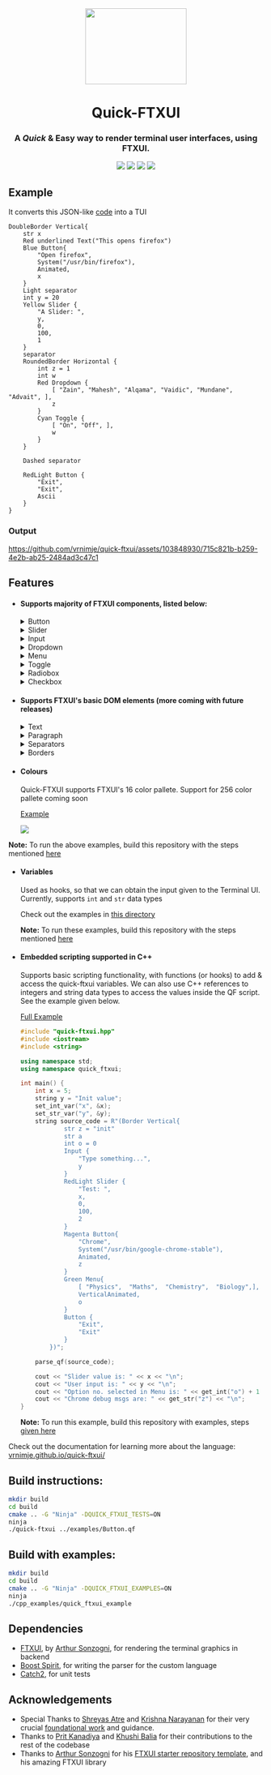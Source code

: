 <div align="center">
    <img src="./assets/qf-high-resolution-color-logo.png" height=150 width=200></img>
    <h1>Quick-FTXUI</h1>
    <h3>A <i>Quick</i> & Easy way to render terminal user interfaces, using FTXUI.</h3>
    <img src="https://github.com/vrnimje/quick-ftxui/actions/workflows/linux_build.yml/badge.svg">
    <img src="https://github.com/vrnimje/quick-ftxui/actions/workflows/linux_build_no_boost.yml/badge.svg">
    <img src="https://github.com/vrnimje/quick-ftxui/actions/workflows/windows_build_no_boost.yml/badge.svg">
    <img src="https://github.com/vrnimje/quick-ftxui/actions/workflows/windows_build.yml/badge.svg">
    
</div>

## Example

It converts this JSON-like [code](./examples/multiple_components.qf) into a TUI

```
DoubleBorder Vertical{
    str x
    Red underlined Text("This opens firefox")
    Blue Button{
        "Open firefox",
        System("/usr/bin/firefox"),
        Animated,
        x
    }
    Light separator
    int y = 20
    Yellow Slider {
        "A Slider: ",
        y,
        0,
        100,
        1
    }
    separator
    RoundedBorder Horizontal {
        int z = 1
        int w
        Red Dropdown {
            [ "Zain", "Mahesh", "Alqama", "Vaidic", "Mundane", "Advait", ],
            z
        }
        Cyan Toggle {
            [ "On", "Off", ],
            w
        }
    }

    Dashed separator

    RedLight Button {
        "Exit",
        "Exit",
        Ascii
    }
}
```

### Output

https://github.com/vrnimje/quick-ftxui/assets/103848930/715c821b-b259-4e2b-ab25-2484ad3c47c1

## Features
* #### Supports majority of FTXUI components, listed below:
    <details><summary>Button</summary>
    Supports System() calls (like /usr/bin/firefox)

    [Example](./examples/Button.qf)

    ![](./assets/image-1.png)
    </details>

    <details><summary>Slider</summary>

    [Example](./examples/Slider.qf)

    ![](./assets/image-2.png)

    </details>

    <details><summary>Input</summary>

    [Example](./examples/input.qf)

    ![](./assets/image-4.png)

    </details>

    <details><summary>Dropdown</summary>

    [Example](./examples/menu_toggle_dropdown.qf#L15-L18)

    ![](./assets/image-5.png)

    </details>

    <details><summary>Menu</summary>

    [Example](./examples/menu_toggle_dropdown.qf#L4-L8)
    
    ![](./assets/image-6.png)

    </details>

    <details><summary>Toggle</summary>

    [Example](./examples/menu_toggle_dropdown.qf#L11-14)

    ![](./assets/image-7.png)

    </details>

    </details>

    <details><summary>Radiobox</summary>

    [Example](./examples/radio_check_box.qf#L5-8)

    ![](./assets/image-13.png)

    </details>

    <details><summary>Checkbox</summary>

    [Example](./examples/radio_check_box.qf#L19-22)

    ![](./assets/image-14.png)

    </details>

* #### Supports FTXUI's basic DOM elements (more coming with future releases)

    <details><summary>Text</summary>

    [Example](./examples/text.qf)

    ![](./assets/image-8.png)

    </details>

    <details><summary>Paragraph</summary>

    Similar to text, but adapts to size of terminal window

    [Example](./examples/paragraph.qf)

    ![Alt text](./assets/image-9.png)

    </details>

    <details><summary>Separators</summary>

    Allows for proper division the UI into neat sections

    [Example](./examples/separator.qf)

    ![](./assets/image-11.png)

    </details>

    <details><summary>Borders</summary>
    
    Borders can be applied on a block level 

    [Example](./examples/border.qf)

    ![](./assets/image-10.png)

    </details>

* #### Colours

    Quick-FTXUI supports FTXUI's 16 color pallete. Support for 256 color pallete coming soon

    [Example](./examples/colors.qf)

    ![](./assets/image-12.png)

**Note:** To run the above examples, build this repository with the steps mentioned [here](#build-instructions)


* #### Variables

    Used as hooks, so that we can obtain the input given to the Terminal UI. Currently, supports `int` and `str` data types

    Check out the examples in [this directory](./examples/)

    **Note:** To run these examples, build this repository with the steps mentioned [here](#build-instructions)

* #### Embedded scripting supported in C++

    Supports basic scripting functionality, with functions (or hooks) to add & access the quick-ftxui variables. We can also use C++ references to integers and string data types to access the values inside the QF script. See the example given below. 
    
    [Full Example](./cpp_examples/example.cpp)

    ```cpp
    #include "quick-ftxui.hpp"
    #include <iostream>
    #include <string>

    using namespace std;
    using namespace quick_ftxui;

    int main() {
        int x = 5;
        string y = "Init value";
        set_int_var("x", &x);
        set_str_var("y", &y);
        string source_code = R"(Border Vertical{
                str z = "init"
                str a
                int o = 0
                Input {
                    "Type something...",
                    y
                }
                RedLight Slider {
                    "Test: ",
                    x,
                    0,
                    100,
                    2
                }
                Magenta Button{
                    "Chrome",
                    System("/usr/bin/google-chrome-stable"),
                    Animated,
                    z
                }
                Green Menu{
                    [ "Physics",  "Maths",  "Chemistry",  "Biology",],
                    VerticalAnimated,
                    o
                }
                Button {
                    "Exit",
                    "Exit"
                }
            })";

        parse_qf(source_code);

        cout << "Slider value is: " << x << "\n";
        cout << "User input is: " << y << "\n";
        cout << "Option no. selected in Menu is: " << get_int("o") + 1 << "\n";
        cout << "Chrome debug msgs are: " << get_str("z") << "\n";
    }
    ```

    **Note:** To run this example, build this repository with examples, steps [given here](#build-with-examples)

Check out the documentation for learning more about the language: [vrnimje.github.io/quick-ftxui/](https://vrnimje.github.io/quick-ftxui/)

## Build instructions:
~~~bash
mkdir build
cd build
cmake .. -G "Ninja" -DQUICK_FTXUI_TESTS=ON
ninja
./quick-ftxui ../examples/Button.qf
~~~

## Build with examples:
~~~bash
mkdir build
cd build
cmake .. -G "Ninja" -DQUICK_FTXUI_EXAMPLES=ON
ninja
./cpp_examples/quick_ftxui_example
~~~

## Dependencies

* [FTXUI](https://github.com/ArthurSonzogni/FTXUI), by [Arthur Sonzogni](https://github.com/ArthurSonzogni), for rendering the terminal graphics in backend
* [Boost Spirit](https://github.com/boostorg/spirit), for writing the parser for the custom language
* [Catch2](https://github.com/catchorg/Catch2), for unit tests

## Acknowledgements

* Special Thanks to [Shreyas Atre](https://github.com/SAtacker) and [Krishna Narayanan](https://github.com/Krishna-13-cyber) for their very crucial [foundational work](https://github.com/SAtacker/quick-ftxui) and guidance.
* Thanks to [Prit Kanadiya](https://github.com/PritK99) and [Khushi Balia](https://github.com/Khushi-Balia) for their contributions to the rest of the codebase
* Thanks to [Arthur Sonzogni](https://github.com/ArthurSonzogni) for his [FTXUI starter repository template](https://github.com/ArthurSonzogni/ftxui-starter), and his amazing FTXUI library

